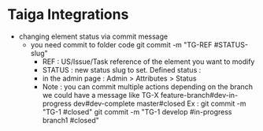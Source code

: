 # Taiga Integrations 
- changing element status via commit message
   - you need commit to folder code
   git commit -m "TG-REF #STATUS-slug"
      + REF : US/Issue/Task reference of the element you want to modify
      + STATUS : new status slug to set.
        Defined status :
	  - in the admin page : Admin > Attributes > Status
      - Note : you can commit multiple actions depending on the branch we could have a message like
	TG-X feature-branch#dev-in-progress dev#dev-complete master#closed
	Ex : git commit -m "TG-1 #closed"
	     git commit -m "TG-1 develop #in-progress branch1 #closed"

